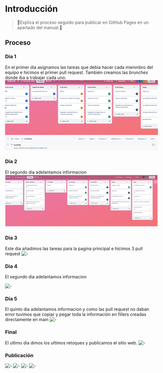 # Introducción

>📃Explica el proceso seguido para publicar en GitHub Pages en un apartado del manual.📃
>
## Proceso

### Dia 1
En el primer dia asignamos las tareas que debia hacer cada mienmbro del equipo e hicimos el primer pull request. También creamos las brunches donde iba a trabajar cada uno.
![-](dia1.png)
![-](pull1.png)


### Dia 2
El segundo dia adelantamos informacion
![-](dia2.png)


### Dia 3
Este dia añadimos las tareas para la pagina principal e hicimos 3 pull request
![-](/ruta/a/la/imagen.jpg)

### Dia 4
El segundo dia adelantamos informacion

![-](/ruta/a/la/imagen.jpg)

### Dia 5
El quinto dia adelantamos informacion y como las pull request no daban error tuvimos que copiar y pegar toda la información en fillers creadas directamente en main
![-](/ruta/a/la/imagen.jpg)

### Final 
El ultimo dia dimos los ultimos retoques y publicamos el sitio web.
![-](/ruta/a/la/imagen.jpg)

### Publicación
![-](/ruta/a/la/imagen.jpg)
![-](/ruta/a/la/imagen.jpg)
![-](/ruta/a/la/imagen.jpg)
![-](/ruta/a/la/imagen.jpg)


